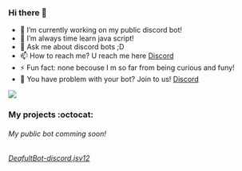 ### Hi there 👋
- 🔭 I’m currently working on my public discord bot!
- 🌱 I’m always time learn java script!
- 💬 Ask me about discord bots ;D
- 📫 How to reach me? U reach me here [Discord](https://discord.gg/2y2qXQzff6)
- ⚡ Fun fact: none becouse I m so far from being curious and funy!
- :eyes: You have problem with your bot? Join to us! [Discord](https://discord.gg/2y2qXQzff6)

[<img  src="https://cdn.discordapp.com/attachments/898227147255197716/898287238977323019/static.png" />][Discord]

### My projects :octocat:
###### My public bot comming soon!
###### [DeafultBot-discord.jsv12](https://github.com/AntyDeveloper/DeafultBot-discord.jsv12)
<!--
**AntyDeveloper/AntyDeveloper** is a ✨ _special_ ✨ repository because its `README.md` (this file) appears on your GitHub profile.

- 🔭 I’m currently working on my public discord bot!
- 🌱 I’m always time learn java script!
- 💬 Ask me about discord bots ;D
- 📫 How to reach me? U reach me here https://discord.gg/2y2qXQzff6
- ⚡ Fun fact: none becouse I m so far from being curious and funy!
-->
[Discord]: https://discord.gg/2y2qXQzff6
